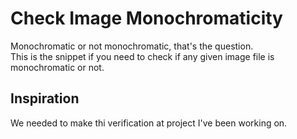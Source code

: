# Check Image Monochromaticity

Monochromatic or not monochromatic, that's the question.<br>
This is the snippet if you need to check if any given image file is monochromatic or not.

## Inspiration

We needed to make thi verification at project I've been working on.
